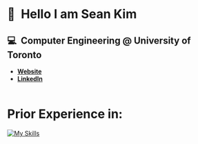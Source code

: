 # 👋&nbsp;&nbsp;Hello I am Sean Kim
## 💻&nbsp;&nbsp;Computer Engineering @ University of Toronto ##
- **[Website](https://seankim.netlify.app)**
- **[LinkedIn](https://www.linkedin.com/in/seankim7/)**
<br/><br/>

# Prior Experience in: #
[![My Skills](https://skillicons.dev/icons?i=c,cpp,python,java,html,css,javascript,typescript,rust,php,matlab,react,next,redux,sass,tailwind,nodejs,express,postgres,mysql,mongodb,tensorflow,pytorch,arduino,docker,vim,linux,git,github,gitlab,vscode,figma,netlify&perline=10)](https://skillicons.dev)
